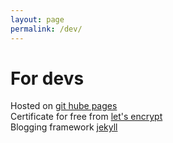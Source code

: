 ```yaml
---
layout: page
permalink: /dev/
---
```


# For devs
Hosted on [git hube pages](https://pages.github.com)<br/>
Certificate for free from [let's encrypt](https://www.letsencrypt.org)<br/>
Blogging framework [jekyll](https://jekyllrb.com/)<br/>